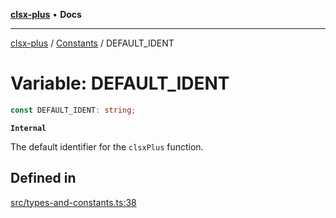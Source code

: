 [**clsx-plus**](README.md) • **Docs**

---

[clsx-plus](README.md) / [Constants](Namespace.Constants.md) / DEFAULT_IDENT

# Variable: DEFAULT_IDENT

```ts
const DEFAULT_IDENT: string;
```

**`Internal`**

The default identifier for the `clsxPlus` function.

## Defined in

[src/types-and-constants.ts:38](https://github.com/HoodieCollin/clsx-plus/blob/4d55252443bab37590ad84a6e45f55cb4343cd0f/src/types-and-constants.ts#L38)
